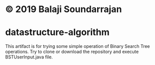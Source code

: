 # © 2019 Balaji Soundarrajan
# datastructure-algorithm

This artifact is for trying some simple operation of Binary Search Tree operations. Try to clone or download the repository and execute BSTUserInput.java file.

